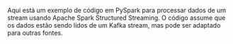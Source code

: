 Aqui está um exemplo de código em PySpark para processar dados de um stream usando Apache Spark Structured Streaming. O código assume que os dados estão sendo lidos de um Kafka stream, mas pode ser adaptado para outras fontes.
